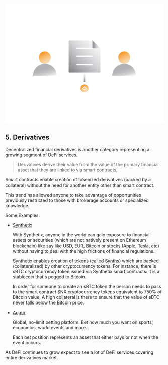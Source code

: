 
![](images/defi2-derivatives-l.png)

## 5. Derivatives

Decentralized financial derivatives is another category representing a growing segment of DeFi services.

> Derivatives derive their value from the value of the primary financial asset that they are linked to via smart contracts.

Smart contracts enable creation of tokenized derivatives (backed by a collateral) without the need for another entity other than smart contract.

This trend has allowed anyone to take advantage of opportunities previously restricted to those with brokerage accounts or specialized knowledge.

Some Examples:

- [Synthetix](https://www.synthetix.io)

    With Synthetix, anyone in the world can gain exposure to financial assets or securities (which are not natively present on Ethereum blockchain) like say like USD, EUR, Bitcoin or stocks (Apple, Tesla, etc) without having to deal with the high frictions of financial regulations.
    
    Synthetix enables creation of tokens (called Synths) which are backed (collateralized) by other cryptocurrency tokens. For instance, there is sBTC cryptocurrency token issued via Synthetix smart contracts: it is a stablecoin that's pegged to Bitcoin.
    
    In order for someone to create an sBTC token the person needs to pass to the smart contract SNX cryptocurrency tokens equivalent to 750% of Bitcoin value. A high collateral is there to ensure that the value of sBTC never falls below the Bitcoin price.
    
- [Augur](https://augur.net)
    
    Global, no-limit betting platform. Bet how much you want on sports, economics, world events and more.
    
    Each bet position represents an asset that either pays or not when the event occurs.
    
As DeFi continues to grow expect to see a lot of DeFi services covering entire derivatives market.
